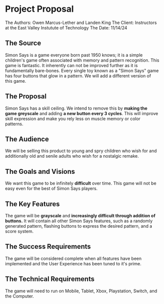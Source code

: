 # Project Proposal

The Authors: Owen Marcus-Lether and Landen King
The Client: Instructors at the East Valley Instutute of Technology
The Date: 11/14/24

## The Source

Simon Says is a game everyone born past 1950 knows; it is a simple children's game often associated with memory and pattern recognition. This game is fantastic. It inherently can not be improved further as it is fundamentally bare-bones. Every single toy known as a "Simon Says" game has four buttons that glow in a pattern. We will add a different version of this game.

## The Proposal

Simon Says has a skill ceiling. We intend to remove this by **making the game greyscale** and adding **a new button every 3 cycles**. This will improve skill expression and make you rely less on muscle memory or color patterns.

## The Audience

We will be selling this product to young and spry children who wish for and additionally old and senile adults who wish for a nostalgic remake.

## The Goals and Visions

We want this game to be infinitely **difficult** over time. This game will not be easy even for the best of Simon Says players.

## The Key Features

The game will be **grayscale** and **increasingly difficult through addition of buttons.** It will contain all other Simon Says features, such as a randomly generated pattern, flashing buttons to express the desired pattern, and a score system.

## The Success Requirements

The game will be considered complete when all features have been implemented and the User Experience has been tuned to it's prime.

## The Technical Requirements

The game will need to run on Mobile, Tablet, Xbox, Playstation, Switch, and the Computer.
